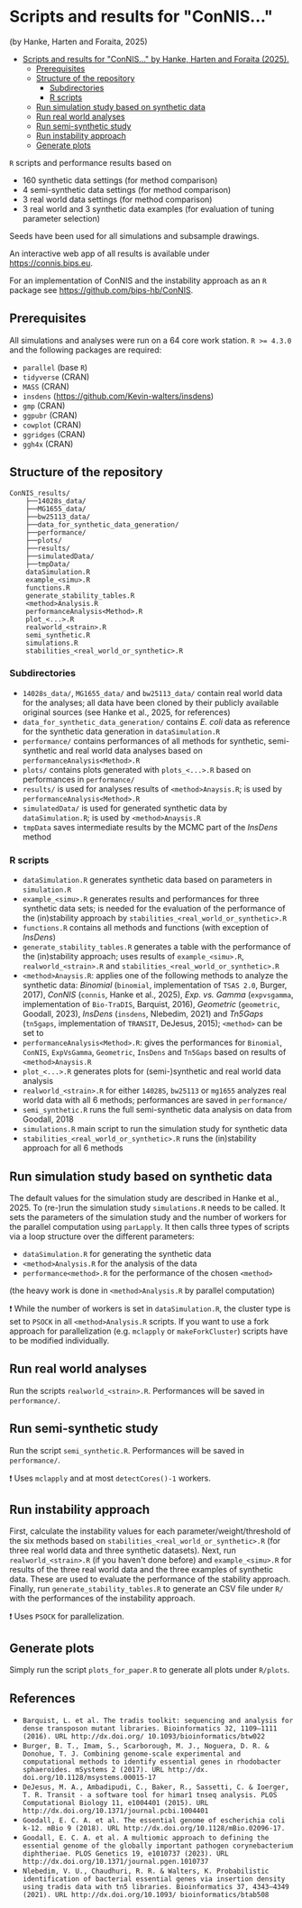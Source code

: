 # Scripts and results for "ConNIS..." 
(by Hanke, Harten and Foraita, 2025)

- [Scripts and results for "ConNIS..." by Hanke, Harten and Foraita (2025).](#scripts-and-results-for--connis--by-hanke--harten-and-foraita--2025-)
  * [Prerequisites](#prerequisites)
  * [Structure of the repository](#structure-of-the-repository)
    + [Subdirectories](#subdirectories)
    + [R scripts](#r-scripts)
  * [Run simulation study based on synthetic data](#run-simulation-study-based-on-synthetic-data)
  * [Run real world analyses](#run-real-world-analyses)
  * [Run semi-synthetic study](#run-semi-synthetic-study)
  * [Run instability approach](#run-instability-approach)
  * [Generate plots](#generate-plots)

`R` scripts and performance results based on

 * 160 synthetic data settings (for method comparison)
 * 4 semi-synthetic data settings (for method comparison)
 * 3 real world data settings (for method comparison)
 * 3 real world and 3 synthetic data examples (for evaluation of tuning parameter selection)

 Seeds have been used for all simulations and subsample drawings.

An interactive web app of all results is available under https://connis.bips.eu.

For an implementation of ConNIS and the instability approach as an `R` package see https://github.com/bips-hb/ConNIS.

## Prerequisites

All simulations and analyses were run on a 64 core work station. `R >= 4.3.0` and the following packages are required:
* `parallel` (base `R`)
* `tidyverse` (CRAN)
* `MASS` (CRAN)
* `insdens` (https://github.com/Kevin-walters/insdens)
* `gmp` (CRAN)
* `ggpubr` (CRAN)
* `cowplot` (CRAN) 
* `ggridges` (CRAN)
* `ggh4x` (CRAN)

## Structure of the repository

```
ConNIS_results/
    ├──14028s_data/
    ├──MG1655_data/
    ├──bw25113_data/
    ├──data_for_synthetic_data_generation/
    ├──performance/
    ├──plots/
    ├──results/
    ├──simulatedData/
    ├──tmpData/
    dataSimulation.R
    example_<simu>.R
    functions.R
    generate_stability_tables.R
    <method>Analysis.R
    performanceAnalysis<Method>.R
    plot_<...>.R
    realworld_<strain>.R
    semi_synthetic.R
    simulations.R
    stabilities_<real_world_or_synthetic>.R
```

### Subdirectories

* `14028s_data/`, `MG1655_data/` and `bw25113_data/` contain real world data for the analyses; all data have been cloned by their publicly available original sources (see Hanke et al., 2025, for references)
* `data_for_synthetic_data_generation/` contains _E. coli_ data as reference for the synthetic data generation in `dataSimulation.R`
* `performance/` contains performances of all methods for synthetic, semi-synthetic and real world data analyses based on `performanceAnalysis<Method>.R`
* `plots/` contains plots generated with `plots_<...>.R` based on performances in `performance/`
* `results/` is used for analyses results of `<method>Anaysis.R`; is used by `performanceAnalysis<Method>.R`
* `simulatedData/` is used for generated synthetic data by `dataSimulation.R`; is used by `<method>Anaysis.R`
* `tmpData` saves intermediate results by the MCMC part of the _InsDens_ method

### R scripts

* `dataSimulation.R` generates synthetic data based on parameters in `simulation.R`
* `example_<simu>.R` generates results and performances for three synthetic data sets; is needed for the evaluation of the performance of the (in)stability approach by `stabilities_<real_world_or_synthetic>.R`
* `functions.R` contains all methods and functions (with exception of _InsDens_)
* `generate_stability_tables.R` generates a table with the performance of the (in)stability approach; uses results of `example_<simu>.R`, `realworld_<strain>.R` and `stabilities_<real_world_or_synthetic>.R`
* `<method>Anaysis.R`: applies one of the following methods to analyze the synthetic data: _Binomial_ (`binomial`, implementation of `TSAS 2.0`, Burger, 2017), _ConNIS_ (`connis`, Hanke et al., 2025), _Exp. vs. Gamma_ (`expvsgamma`, implementation of `Bio-TraDIS`, Barquist, 2016), _Geometric_ (`geometric`, Goodall, 2023), _InsDens_ (`insdens`, Nlebedim, 2021) and _Tn5Gaps_ (`tn5gaps`, implementation of `TRANSIT`, DeJesus, 2015); `<method>` can be set to 
* `performanceAnalysis<Method>.R`: gives the performances for `Binomial`, `ConNIS`, `ExpVsGamma`, `Geometric`, `InsDens` and `Tn5Gaps` based on results of `<method>Anaysis.R`
* `plot_<...>.R` generates plots for (semi-)synthetic and real world data analysis
* `realworld_<strain>.R` for either `14028S`, `bw25113` or `mg1655` analyzes real world data with all 6 methods; performances are saved in `performance/`
* `semi_synthetic.R` runs the full semi-synthetic data analysis on data from Goodall, 2018
* `simulations.R` main script to run the simulation study for synthetic data
* `stabilities_<real_world_or_synthetic>.R` runs the (in)stability approach for all 6 methods



## Run simulation study based on synthetic data

The default values for the simulation study are described in Hanke et al., 2025. To (re-)run the simulation study `simulations.R` needs to be called. It sets the parameters of the simulation study and the number of workers for the parallel computation using `parLapply`. It then calls three types of scripts via a loop structure over the different parameters:

* `dataSimulation.R` for generating the synthetic data
* `<method>Analysis.R` for the analysis of the data 
* `performance<method>.R` for the performance of the chosen `<method>`

(the heavy work is done in `<method>Analysis.R` by parallel computation)

:exclamation: While the number of workers is set in `dataSimulation.R`, the cluster type is set to `PSOCK` in all `<method>Analysis.R` scripts. If you want to use a fork approach for parallelization (e.g. `mclapply` or `makeForkCluster`) scripts have to be modified individually.

## Run real world analyses
Run the scripts `realworld_<strain>.R`. Performances will be saved in `performance/`.

## Run semi-synthetic study 
Run the script `semi_synthetic.R`. Performances will be saved in `performance/`. 

:exclamation: Uses `mclapply` and at most `detectCores()-1` workers.

## Run instability approach
First, calculate the instability values for each parameter/weight/threshold of the six methods based on `stabilities_<real_world_or_synthetic>.R` (for three real world data and three synthetic datasets). Next, run `realworld_<strain>.R` (if you haven't done before) and `example_<simu>.R` for results of the three real world data and the three examples of synthetic data. These are used to evaluate the performance of the stability approach. Finally, run `generate_stability_tables.R` to generate an CSV file under `R/` with the performances of the instability approach. 

:exclamation: Uses `PSOCK` for parallelization.

## Generate plots
Simply run the script `plots_for_paper.R` to generate all plots under `R/plots`.

## References
* `Barquist, L. et al. The tradis toolkit: sequencing and analysis for dense transposon mutant libraries. Bioinformatics 32, 1109–1111 (2016). URL http://dx.doi.org/ 10.1093/bioinformatics/btw022`
* `Burger, B. T., Imam, S., Scarborough, M. J., Noguera, D. R. & Donohue, T. J. Combining genome-scale experimental and computational methods to identify essential genes in rhodobacter sphaeroides. mSystems 2 (2017). URL http://dx. doi.org/10.1128/msystems.00015-17`
* `DeJesus, M. A., Ambadipudi, C., Baker, R., Sassetti, C. & Ioerger, T. R. Transit - a software tool for himar1 tnseq analysis. PLOS Computational Biology 11, e1004401 (2015). URL http://dx.doi.org/10.1371/journal.pcbi.1004401`
* `Goodall, E. C. A. et al. The essential genome of escherichia coli k-12. mBio 9 (2018). URL http://dx.doi.org/10.1128/mBio.02096-17.`
* `Goodall, E. C. A. et al. A multiomic approach to defining the essential genome of the globally important pathogen corynebacterium diphtheriae. PLOS Genetics 19, e1010737 (2023). URL http://dx.doi.org/10.1371/journal.pgen.1010737`
* `Nlebedim, V. U., Chaudhuri, R. R. & Walters, K. Probabilistic identification of bacterial essential genes via insertion density using tradis data with tn5 libraries. Bioinformatics 37, 4343–4349 (2021). URL http://dx.doi.org/10.1093/ bioinformatics/btab508`